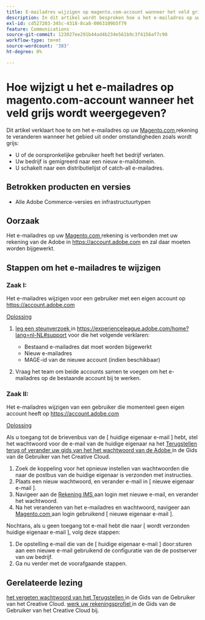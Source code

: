 ```yaml
---
title: E-mailadres wijzigen op magento.com-account wanneer het veld grijs wordt weergegeven
description: In dit artikel wordt besproken hoe u het e-mailadres op uw [Magento.com](https://account.magento.com)-account kunt wijzigen wanneer het veld grijs wordt weergegeven.
exl-id: cd527203-345c-4318-8ca8-0063109b5f79
feature: Communications
source-git-commit: 123027ee291b44ad4b234e561b9c3f4156af7c90
workflow-type: tm+mt
source-wordcount: '383'
ht-degree: 0%

---
```


# Hoe wijzigt u het e-mailadres op magento.com-account wanneer het veld grijs wordt weergegeven?

Dit artikel verklaart hoe te om het e-mailadres op uw [ Magento.com ](https://account.magento.com) rekening te veranderen wanneer het gebied uit onder omstandigheden zoals wordt grijs:

* U of de oorspronkelijke gebruiker heeft het bedrijf verlaten.
* Uw bedrijf is gemigreerd naar een nieuw e-maildomein.
* U schakelt naar een distributielijst of catch-all e-mailadres.

## Betrokken producten en versies

* Alle Adobe Commerce-versies en infrastructuurtypen

## Oorzaak

Het e-mailadres op uw [ Magento.com ](https://account.magento.com) rekening is verbonden met uw rekening van de Adobe in <https://account.adobe.com> en zal daar moeten worden bijgewerkt.

## Stappen om het e-mailadres te wijzigen

### Zaak I:

Het e-mailadres wijzigen voor een gebruiker met een eigen account op <https://account.adobe.com>

<u> Oplossing </u>

1. [ leg een steunverzoek ](https://experienceleague.adobe.com/home?lang=nl-NL#support) in https://experienceleague.adobe.com/home?lang=nl-NL#support voor die het volgende verklaren:

   * Bestaand e-mailadres dat moet worden bijgewerkt
   * Nieuw e-mailadres
   * MAGE-id van de nieuwe account (indien beschikbaar)

1. Vraag het team om beide accounts samen te voegen om het e-mailadres op de bestaande account bij te werken.

### Zaak II:

Het e-mailadres wijzigen van een gebruiker die momenteel geen eigen account heeft op <https://account.adobe.com>

<u> Oplossing </u>

Als u toegang tot de brievenbus van de [ huidige eigenaar e-mail ] hebt, stel het wachtwoord voor de e-mail van de huidige eigenaar na het [ Terugstellen terug of verander uw gids van het het wachtwoord van de Adobe ](https://helpx.adobe.com/nl/manage-account/using/change-or-reset-password.html) in de Gids van de Gebruiker van het Creative Cloud.

1. Zoek de koppeling voor het opnieuw instellen van wachtwoorden die naar de postbus van de huidige eigenaar is verzonden met instructies.
1. Plaats een nieuw wachtwoord, en verander e-mail in [ nieuwe eigenaar e-mail ].
1. Navigeer aan de [ Rekening IMS ](https://account.adobe.com/) aan login met nieuwe e-mail, en verander het wachtwoord.
1. Na het veranderen van het e-mailadres en wachtwoord, navigeer aan [ Magento.com ](https://account.magento.com) aan login gebruikend [ nieuwe eigenaar e-mail ].

Nochtans, als u geen toegang tot e-mail hebt die naar [ wordt verzonden huidige eigenaar e-mail ], volg deze stappen:

1. De opstelling e-mail die van de [ huidige eigenaar e-mail ] door:sturen aan een nieuwe e-mail gebruikend de configuratie van de de postserver van uw bedrijf.
1. Ga nu verder met de voorafgaande stappen.

## Gerelateerde lezing

[ het vergeten wachtwoord van het Terugstellen ](https://helpx.adobe.com/nl/manage-account/using/change-or-reset-password.html) in de Gids van de Gebruiker van het Creative Cloud.
[ werk uw rekeningsprofiel ](https://helpx.adobe.com/nl/manage-account/using/edit-adobe-account-personal-profile.html) in de Gids van de Gebruiker van het Creative Cloud bij.

